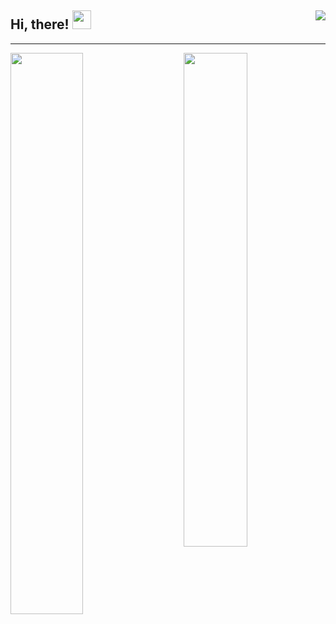 ## Hi, there! <img src="https://media.giphy.com/media/hvRJCLFzcasrR4ia7z/giphy.gif" width="30px"> <img align="right" src="https://hits.seeyoufarm.com/api/count/incr/badge.svg?url=https%3A%2F%2Fgithub.com%2FE-Kozyreva%2FD3rise&count_bg=%2379C83D&title_bg=%23555555&icon=&icon_color=%23E7E7E7&title=%F0%9F%91%81+Visitors&edge_flat=false"/>
--- 
  <img width="45%" align="right" src="https://github-readme-stats.vercel.app/api/top-langs/?username=E-Kozyreva&layout=compact&&bg_color=DD000000&title_color=FFFFFF&text_color=FFFFFF&icon_color=FFFFFF&border_color=DD000000&hide_border=DD000000)](https://github.com/anuraghazra/github-readme-stats">
  <img width="48%" align="left" src="https://github-readme-stats.vercel.app/api?username=E-Kozyreva&tshow_icons=true&bg_color=DD000000&title_color=005CFF&text_color=FFFFFF&icon_color=FFFFFF&border_color=DD000000&hide_border=DD000000)](https://github.com/anuraghazra/github-readme-stats"/>
